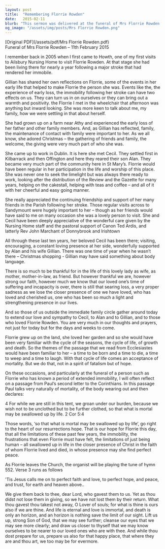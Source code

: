 ```yaml
---
layout: post
title:  "Remembering Florrie Rowden"
date:   2015-02-11
blurb: "This sermon was delivered at the funeral of Mrs Florrie Rowden on 11th February 2015. It reflects on Florrie's life, her warmth and positivity despite personal challenges, and her deep connection to her family and community. The sermon also offers comfort and hope to those mourning her loss, drawing on biblical passages to affirm the resurrection hope."
og_image: "/assets/img/posts/Mrs Florrie Rowden.png"
---
```

[Original PDF](/assets/pdf/Mrs Florrie Rowden.pdf)    
Funeral of Mrs Florrie Rowden – 11th February 2015

I remember back in 2005 when I first came to Howth, one of my first visits to Ailsbury Nursing Home to visit Florrie Rowden. At that stage she had been living there for nearly a year following a major stroke that had rendered her immobile.

Gillian has shared her own reflections on Florrie, some of the events in her early life that helped to make Florrie the person she was. Events like the, the experience of early loss, the immobility following her stroke can have two effects on us. They can turn us in on ourselves or they can bring out a warmth and positivity. the Florrie I met in the wheelchair that afternoon was anything but inward looking. She was more keen to talk about me, my family, how we were settling in that about herself.

She had grown up on a farm near Athy and experienced the early loss of her father and other family members. And, as Gillian has reflected, family, the maintenance of contact with family were important to her. As we all know, she adored Christmas – the gathering of friends and family, the welcome, the giving were very much part of who she was.

She came up to work in Dublin. It is here she met Cecil. They settled first in Kilbarrack and then Offington and here they reared their son Alan. They became very much part of the community here in St Mary’s. Florrie would have been regular in her participation in the life and worship of this place. She was never one to seek the limelight but was always there ready to work, looking after the distribution of the Review and the Gazette for many years, helping on the cakestall, helping with teas and coffee – and all of it with her cheerful and easy going manner.

She really appreciated the continuing friendship and support of her many friends in the Parish following her stroke. Those regular visits across to Sandymount were hugely important to her – though as her friends would have said to me on many occasion she was a lovely person to visit. She and Cecil have been deeply appreciative of the wonderful care given by the Nursing Home staff and the pastoral support of Canon Ted Ardis, and latterly Rev John Marchant of Donnybrook and Irishtown

All through these last ten years, her beloved Cecil has been there; visiting, encouraging, a constant loving presence at her side, wonderfully supported by Alan and his wife Gillian. There was one time of year when he wasn’t there – Christmas shopping - Gillian may have said something about body language.

There is so much to be thankful for in the life of this lovely lady as wife, as mother, mother-in-law, as friend. But however thankful we are, however strong our faith, however much we know that our loved one’s time of suffering and incapacity is over, there is still that searing loss, a very proper sadness as we lose the closer presence of one we have loved, who has loved and cherished us, one who has been so much a light and strengthening presence in our lives.

And so those of us outside the immediate family circle gather around today to extend our love and sympathy to Cecil, to Alan and to Gillian, and to those who loved Florrie Rowden. You are very much in our thoughts and prayers, not just for today but for the days and weeks to come.

Florrie grew up on the land, she loved her garden and so she would have been very familiar with the cycle of the seasons, the cycle of life, of growth and death. So the themes of the passage that we read from Ecclesiastes would have been familiar to her – a time to be born and a time to die, a time to weep and a time to laugh. With that cycle of life comes an acceptance of mortality. But we do that, not in a spirit of fatalism but of hope.

On these occasions, and particularly at the funeral of a person such as Florrie who has known a period of extended immobility, I will often reflect on a passage from Paul’s second letter to the Corinthians. In this passage Paul talks very naturally of mortality, of the body wearing out and then declares:

4 For while we are still in this tent, we groan under our burden, because we wish not to be unclothed but to be further clothed, so that what is mortal may be swallowed up by life. 2 Cor 5:4

Those words, ‘so that what is mortal may be swallowed up by life’, go right to the heart of our resurrections hope. That is our hope for Florrie this day, that all the limitations of these past few years, the immobility, the frustrations that even Florrie must have felt, the limitations of just being human – all swallowed up in life in the closer presence of Christ in the faith of whom Florrie lived and died, in whose presence may she find perfect peace.

As Florrie leaves the Church, the organist will be playing the tune of hymn 552. Verse 3 runs as follows

'Tis Jesus calls me on
to perfect faith and love,
to perfect hope, and peace, and trust,
for earth and heaven above..

We give them back to thee, dear Lord, who gavest them to us. Yet as thou didst not lose them in giving, so we have not lost them by their return. What thou gavest thou takest not away, O Lover of souls; for what is thine is ours also if we are thine. And life is eternal and love is immortal, and death is only an horizon, and an horizon is nothing save the limit of our sight. Lift us up, strong Son of God, that we may see further; cleanse our eyes that we may see more clearly; and draw us closer to thyself that we may know ourselves to be nearer to our loved ones who are with thee. And while thou dost prepare for us, prepare us also for that happy place, that where they are and thou art, we too may be for evermore.
